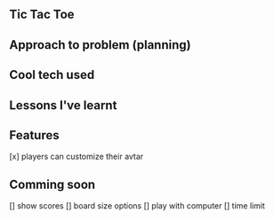 Tic Tac Toe
---
Approach to problem (planning)
---
Cool tech used
---
Lessons I've learnt
---
Features
---
[x] players can customize their avtar

Comming soon 
---
[] show scores
[] board size options
[] play with computer
[] time limit


